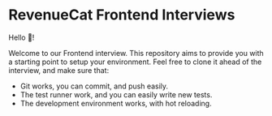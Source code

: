 # RevenueCat Frontend Interviews

Hello 👋!

Welcome to our Frontend interview. This repository aims to provide you with a starting point to setup your environment.
Feel free to clone it ahead of the interview, and make sure that:


- Git works, you can commit, and push easily.
- The test runner work, and you can easily write new tests.
- The development environment works, with hot reloading.